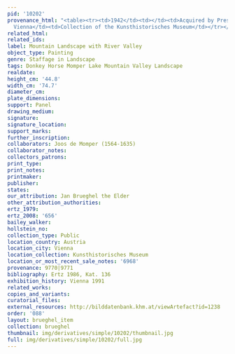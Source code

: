 ```yaml
---
pid: '10202'
provenance_html: "<table><tr><td>1942</td><td></td><td>Acquired by President Dr. Schubert-Soldern</td></tr><tr><td>present</td><td>Austria
  Vienna</td><td>Collection of the Kunsthistorisches Museum</td></tr></table>"
related_html: 
related_ids: 
label: Mountain Landscape with River Valley
object_type: Painting
genre: Staffage in Landscape
tags: Donkey Horse Momper Lake Mountain Valley Landscape
realdate: 
height_cm: '44.8'
width_cm: '74.7'
diameter_cm: 
plate_dimensions: 
support: Panel
drawing_medium: 
signature: 
signature_location: 
support_marks: 
further_inscription: 
collaborators: Joos de Momper (1564-1635)
collaborator_notes: 
collectors_patrons: 
print_type: 
print_notes: 
printmaker: 
publisher: 
states: 
our_attribution: Jan Brueghel the Elder
other_attribution_authorities: 
ertz_1979: 
ertz_2008: '656'
bailey_walker: 
hollstein_no: 
collection_type: Public
location_country: Austria
location_city: Vienna
location_collection: Kunsthistorisches Museum
location_or_most_recent_sale_notes: '6968'
provenance: 9770|9771
bibliography: Ertz 1986, Kat. 136
exhibition_history: Vienna 1991
related_works: 
copies_and_variants: 
curatorial_files: 
external_resources: http://bilddatenbank.khm.at/viewArtefact?id=1238
order: '088'
layout: brueghel_item
collection: brueghel
thumbnail: img/derivatives/simple/10202/thumbnail.jpg
full: img/derivatives/simple/10202/full.jpg
---
```

